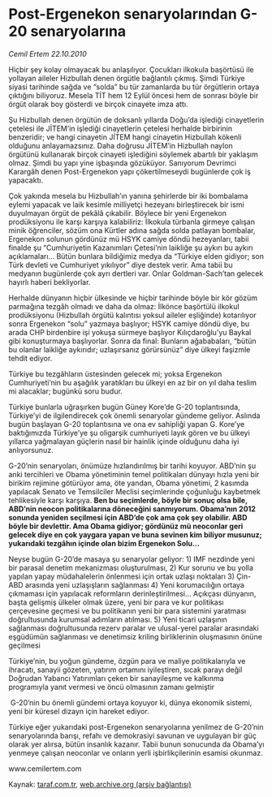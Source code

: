 # Post-Ergenekon senaryolarından G-20 senaryolarına 

*Cemil Ertem 22.10.2010*

<div class="yazi"><p>Hiçbir şey kolay olmayacak bu anlaşılıyor. Çocukları ilkokula başörtüsü ile yollayan aileler Hizbullah denen örgütle bağlantılı çıkmış. Şimdi Türkiye siyasi tarihinde sağda ve “solda” bu tür zamanlarda bu tür örgütlerin ortaya çıktığını biliyoruz. Mesela TİT hem 12 Eylül öncesi hem de sonrası böyle bir örgüt olarak boy gösterdi ve birçok cinayete imza attı.</p>
<p>Şu Hizbullah denen örgütün de doksanlı yıllarda Doğu’da işlediği cinayetlerin çetelesi ile JİTEM’in işlediği cinayetlerin çetelesi herhalde birbirinin benzeridir; ve hangi cinayetin JİTEM hangi cinayetin Hizbullah kökenli olduğunu anlayamazsınız. Daha doğrusu JİTEM’in Hizbullah naylon örgütünü kullanarak birçok cinayeti işlediğini söylemek abartılı bir yaklaşım olmaz. Şimdi bu yapı yine işbaşında gözüküyor. Sanıyorum Devrimci Karargâh denen Post-Ergenekon yapı çökertilmeseydi bugünlerde çok iş yapacaktı.</p>
<p>Çok yakında mesela bu Hizbullah’ın yanına şehirlerde bir iki bombalama eylemi yapacak ve laik kesimle milliyetçi hezeyanı birleştirecek bir ismi duyulmayan örgüt de pekâlâ çıkabilir. Böylece bir yeni Ergenekon prodüksiyonu ile karşı karşıya kalabiliriz: İlkokula türbanla girmeye çalışan minik öğrenciler, sözüm ona Kürtler adına sağda solda patlayan bombalar, Ergenekon solunun gördünüz mü HSYK camiye döndü hezeyanları, tabii finalde şu “Cumhuriyetin Kazanımları Çetesi’nin laikliğe şu aykırı bu aykırı açıklamaları... Bütün bunlara bildiğimiz medya da “Türkiye elden gidiyor; son Türk devleti ve Cumhuriyet yıkılıyor” diye destek verir. Ama tabii bu medyanın bugünlerde çok ayrı dertleri var. Onlar Goldman-Sach’tan gelecek hayırlı haberi bekliyorlar. </p>
<p>Herhalde dünyanın hiçbir ülkesinde ve hiçbir tarihinde böyle bir kör gözüm parmağına tezgâh olmadı ve daha da olmaz: İlkönce başörtülü ilkokul prodüksiyonu (Hizbullah örgütü kalıntısı yoksul aileler eşliğinde) kotarılıyor sonra Ergenekon “solu” yazmaya başlıyor; HSYK camiye döndü diye, bu arada CHP birdenbire işi yokuşa sürmeye başlıyor Kılıçdaroğlu’yu Baykal gibi konuşturmaya başlıyorlar. Sonra da final: Bunların ağababaları, “bütün bu olanlar laikliğe aykırıdır; uzlaşırsanız görürsünüz” diye ülkeyi faşizmle tehdit ediyor. </p>
<p>Türkiye bu tezgâhların üstesinden gelecek mi; yoksa Ergenekon Cumhuriyeti’nin bu aşağılık yaratıkları bu ülkeyi en az bir on yıl daha teslim mi alacaklar; bugünkü soru budur.</p>
<p>Türkiye bunlarla uğraşırken bugün Güney Kore’de G-20 toplantısında, Türkiye’yi de ilgilendirecek çok önemli senaryolar gündeme geliyor. Aslında bugün başlayan G-20 toplantısına ve ona ev sahipliği yapan G. Kore’ye baktığımızda Türkiye’ye şu oligarşik cumhuriyeti layık gören ve bu ülkeyi yıllarca yağmalayan güçlerin nasıl bir hainlik içinde olduğunu daha iyi anlıyorsunuz. </p>
<p>G-20’nin senaryoları, önümüze hızlandırılmış bir tarihi koyuyor. ABD’nin şu anki tercihleri ve Obama yönetiminin temel politikaları dünyayı hızla yeni bir birikim rejimine götürüyor ama, öte yandan, Obama yönetimi, 2 kasımda yapılacak Senato ve Temsilciler Meclisi seçimlerinde çoğunluğu kaybetmek tehlikesiyle karşı karşıya. <b>Ben bu seçimlerde, böyle bir sonuç olsa bile, ABD’nin neocon politikalarına döneceğini sanmıyorum. Obama’nın 2012 sonunda yeniden seçilmesi için ABD’de çok ama çok şey olabilir. ABD böyle bir devlettir. Ama Obama gidiyor; gördünüz mü neoconlar geri gelecek diye en çok yaygara yapan ve buna sevinen kim biliyor musunuz; yukarıdaki tezgâhın içinde olan bizim Ergenekon Solu...</b> </p>
<p>Neyse bugün G-20’de masaya şu senaryolar geliyor: 1) IMF nezdinde yeni bir parasal denetim mekanizması oluşturulması, 2) Kur sorunu ve bu yolla yapılan yapay müdahalelerin önlenmesi için ortak uzlaşı noktaları 3) Çin-ABD arasında yeni uzlaşışların sağlanması 4) Yeni korumacılığın ortaya çıkmaması için yapılacak reformların derinleştirilmesi... Açıkçası dünyanın, başta gelişmiş ülkeler olmak üzere, yeni bir para ve kur politikası çerçevesine geçmesi ve bu politikanın yeni bir para sistemini yaratması doğrultusunda kurumsal adımların atılması. 5) Yeni ticari uzlaşının sağlanması doğrultusunda rezerv paralar ve ulusal-yerel paralar arasındaki eşgüdümün sağlanması ve denetimsiz kriling birliklerinin oluşmasının önüne geçilmesi</p>
<p>Türkiye’nin, bu yoğun gündeme, özgün para ve maliye politikalarıyla ve ihracatı, sanayii gözeten, yatırım ortamını iyileştiren, sıcak parayı değil Doğrudan Yabancı Yatırımları çeken bir sanayileşme ve kalkınma programıyla yanıt vermesi ve öncü olmasının zamanı gelmiştir </p>
<p> G-20’nin bu önemli gündemi ortaya koyuyor ki, dünya ekonomik sistemi, yeni bir küresel dizayn için hareket ediyor. </p>
<p>Türkiye eğer yukarıdaki post-Ergenekon senaryolarına yenilmez de G-20’nin senaryolarında barışı, refahı ve demokrasiyi savunan ve uygulayan bir güç olarak yer alırsa, bütün insanlık kazanır. Tabii bunun sonucunda da Obama’yı yenmeye çalışan neoconlar ve onların yerli işbirlikçilerinin esamisi okunmaz.</p>
<p>www.cemilertem.com </p></div>

Kaynak: [taraf.com.tr](http://www.taraf.com.tr:80/cemil-ertem/makale-post-ergenekon-senaryolarindan-g-20-senaryolarina.htm), [web.archive.org (arşiv bağlantısı)](http://web.archive.org/web/20101023165835/http://www.taraf.com.tr:80/cemil-ertem/makale-post-ergenekon-senaryolarindan-g-20-senaryolarina.htm)
